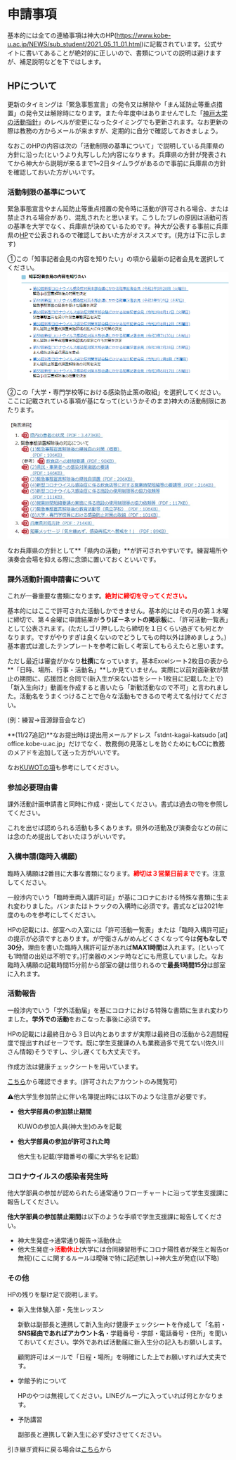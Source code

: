 # 申請事項

基本的には全ての連絡事項は神大のHP(https://www.kobe-u.ac.jp/NEWS/sub_student/2021_05_11_01.html)に記載されています。公式サイトに書いてあることが絶対的に正しいので、書類についての説明は避けますが、補足説明などを下ではします。



## HPについて

更新のタイミングは「緊急事態宣言」の発令又は解除や「まん延防止等重点措置」の発令又は解除時になります。また今年度中はありませんでした「[神戸大学の活動指針](https://www.kobe-u.ac.jp/NEWS/info/2020_01_29_01.html)」のレベルが変更になったタイミングでも更新されます。なお更新の際は教務の方からメールが来ますが、定期的に自分で確認しておきましょう。

なおこのHPの内容は次の「活動制限の基準について」で説明している兵庫県の方針に沿った(というより丸写しした)内容になります。兵庫県の方針が発表されてから神大から説明が来るまで1~2日タイムラグがあるので事前に兵庫県の方針を確認しておいた方がいいです。



### 活動制限の基準について

緊急事態宣言やまん延防止等重点措置の発令時に活動が許可される場合、または禁止される場合があり、混乱されたと思います。こうしたブレの原因は活動可否の基準を大学でなく、兵庫県が決めているためです。神大が公表する事前に兵庫県の[HP](https://web.pref.hyogo.lg.jp/kk03/corona/corona_info.html#yousei)で公表されるので確認しておいた方がオススメです。(見方は下に示します)

①この「知事記者会見の内容を知りたい」の項から最新の記者会見を選択してください。![image-20211009193507203.png](https://github.com/KUWO-git/covid/blob/main/%E7%94%B3%E8%AB%8B%E4%BA%8B%E9%A0%85/image-20211009193507203.png?raw=true)



②この「大学・専門学校等における感染防止策の取組」を選択してください。ここに記載されている事項が基になって(というかそのまま)神大の活動制限にあたります。

![Web キャプチャ_9-10-2021_194058_web.pref.hyogo.lg.jp.jpeg](https://github.com/KUWO-git/covid/blob/main/%E7%94%B3%E8%AB%8B%E4%BA%8B%E9%A0%85/Web%20%E3%82%AD%E3%83%A3%E3%83%97%E3%83%81%E3%83%A3_9-10-2021_194058_web.pref.hyogo.lg.jp.jpeg?raw=true)

なお兵庫県の方針として**「県内の活動」**が許可されやすいです。練習場所や演奏会会場を抑える際に念頭に置いておくといいです。

### 課外活動計画申請書について

これが一番重要な書類になります。<font color ="red">**絶対に締切を守ってください。**</font>

基本的にはここで許可された活動しかできません。基本的にはその月の第１木曜に締切で、第４金曜に申請結果が**うりぼーネットの掲示板**に、「許可活動一覧表」として公表されます。(ただしゴリ押ししたら締切を１日くらい過ぎても何とかなります。ですがやりすぎは良くないのでどうしてもの時以外は諦めましょう。)基本書式は渡したテンプレートを参考に新しく考案してもらえたらと思います。

ただし最近は審査がかなり**杜撰**になっています。基本Excelシート2枚目の表から**「日時、場所、行事・活動名」**しか見ていません。実際に以前対面新歓が禁止の期間に、応援団と合同で(新入生が来ない旨をシート1枚目に記載した上で)「新入生向け」動画を作成すると書いたら「新歓活動なので不可」と言われました。活動名をうまくつけることで色々な活動もできるので考えて名付けてください。

(例：練習→音源録音会など)

**(11/27追記)**なお提出時は提出用メールアドレス「stdnt-kagai-katsudo [at] office.kobe-u.ac.jp」だけでなく、教務側の見落としを防ぐためにもCCに教務のメアドを追加して送った方がいいです。

なお[KUWOTの項](https://kuwo-git.github.io/covid/%E4%BB%96%E5%A4%A7%E5%AD%A6%E9%83%A8%E5%93%A1%E3%81%AB%E3%81%A4%E3%81%84%E3%81%A6/tadai.html)も参考にしてください。

### 参加必要理由書

課外活動計画申請書と同時に作成・提出してください。書式は過去の物を参照してください。

これを出せば認められる活動も多くあります。県外の活動及び演奏会などの前には念のため提出しておいたほうがいいです。

### 入構申請(臨時入構願)

臨時入構願は2番目に大事な書類になります。<font color="red">**締切は３営業日前まで**</font>です。注意してください。

一般渉内でいう「臨時車両入講許可証」が基にコロナにおける特殊な書類に生まれ変わりました。バンまたはトラックの入構時に必須です。書式などは2021年度のものを参考にしてください。

HPの記載には、部室への入室には「許可活動一覧表」または「臨時入構許可証」の提示が必須ですとあります。が守衛さんがめんどくさくなって今は**何もなしで30分**。理由を書いた臨時入構許可証があれば**MAX1時間**は入れます。(といっても1時間の出処は不明です。)打楽器のメンテ時などにも用意していました。なお臨時入構願の記載時間15分前から部室の鍵は借りれるので**最長1時間15分**は部室に入れます。

### 活動報告

一般渉内でいう「学外活動届」を基にコロナにおける特殊な書類に生まれ変わりました。**学外での活動**をおこなった事後に必須です。

HPの記載には最終日から３日以内とありますが実際は最終日の活動から2週間程度で提出すればセーフです。既に学生支援課の人も業務過多で見てない(佐久川さん情報)そうですし、少し遅くても大丈夫です。

作成方法は健康チェックシートを用いています。

[こちら](https://drive.google.com/drive/folders/18bieI43smH76Rw0UiZQwjT3azz_jD2Lj?usp=sharing)から確認できます。(許可されたアカウントのみ閲覧可)

⚠他大学生参加禁止に伴い名簿提出時には以下のような注意が必要です。

- **他大学部員の参加禁止期間**

  KUWOの参加人員(神大生)のみを記載

- **他大学部員の参加が許可された時**

  他大生も記載(学籍番号の欄に大学名を記載)

### コロナウイルスの感染者発生時

他大学部員の参加が認められたら通常通りフローチャートに沿って学生支援課に報告してください。

**他大学部員の参加禁止期間**は以下のような手順で学生支援課に報告してください。

- 神大生発症→通常通り報告→活動休止
- 他大生発症→<font color="red">**活動休止**</font>(大学には合同練習相手にコロナ陽性者が発生と報告or無視)(ここに関するルールは曖昧で特に記述無し)→神大生が発症(以下略)

### その他

HPの残りを駆け足で説明します。

- 新入生体験入部・先生レッスン

  新歓は副部長と連携して新入生向け健康チェックシートを作成して「名前・**SNS経由であればアカウント名**・学籍番号・学部・電話番号・住所」を聞いておいてください。学外であれば活動届に新入生分の記入もお願いします。

  顧問許可はメールで「日程・場所」を明確にした上でお願いすれば大丈夫です。

- 学館予約について

  HPのやつは無視してください。LINEグループに入っていれば何とかなります。

- 予防講習

  副部長と連携して新入生に必ず受けさせてください。



引き継ぎ資料に戻る場合は[こちら](https://kuwo-git.github.io/covid/)から





